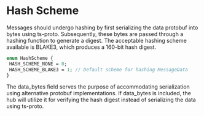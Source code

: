 # Hash Scheme

Messages should undergo hashing by first serializing the data protobuf into bytes using ts-proto. Subsequently, these bytes are passed through a hashing function to generate a digest. The acceptable hashing scheme available is BLAKE3, which produces a 160-bit hash digest.

```protobuf
enum HashScheme {
 HASH_SCHEME_NONE = 0;
 HASH_SCHEME_BLAKE3 = 1; // Default scheme for hashing MessageData
}
```
The data_bytes field serves the purpose of accommodating serialization using alternative protobuf implementations. If data_bytes is included, the hub will utilize it for verifying the hash digest instead of serializing the data using ts-proto.

<!-- <Add Code Snippet > -->